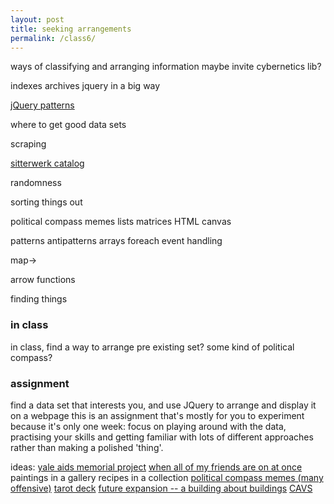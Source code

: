 ```yaml
---
layout: post
title: seeking arrangements
permalink: /class6/
---
```



ways of classifying and arranging information
maybe invite cybernetics lib?

indexes archives
jquery in a big way

[jQuery patterns](https://learn.jquery.com/code-organization/concepts/)

where to get good data sets

scraping

[sitterwerk catalog](https://www.sitterwerk-katalog.ch/books)

randomness

sorting things out

political compass memes
lists
matrices
HTML canvas


patterns
antipatterns
arrays
foreach
event handling

map->

arrow functions

finding things

### in class
in class, find a way to arrange pre existing set? some kind of political compass?

### assignment
find a data set that interests you, and use JQuery to arrange and display it on a webpage
this is an assignment that's mostly for you to experiment because it's only one week: focus on playing around with the data, practising your skills and getting familiar with lots of different approaches rather than making a polished 'thing'.

ideas:
[yale aids memorial project](http://yamp.org)
[when all of my friends are on at once](http://allmyfriendsatonce.com/#0)
paintings in a gallery
recipes in a collection
[political compass memes (many offensive)](https://www.are.na/francis-tseng/political-compasses-other-matrices)
[tarot deck](https://www.are.na/art-deli-corp/tarot-design)
[future expansion -- a building about buildings](http://future-expansion.com/#img)
[CAVS](http://act.mit.edu/cavs)